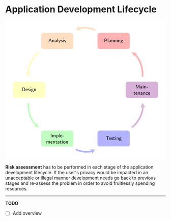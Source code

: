 # Application Development Lifecycle

![Application Development Lifecycle](figures/applifecycle.svg)

**Risk assessment** has to be performed in each stage of the application development lifecycle. If the user's privacy would be impacted in an unacceptable or illegal manner development needs go back to previous stages and re-assess the problem in order to avoid fruitlessly spending resources.

---

**TODO**

- [ ] Add overview